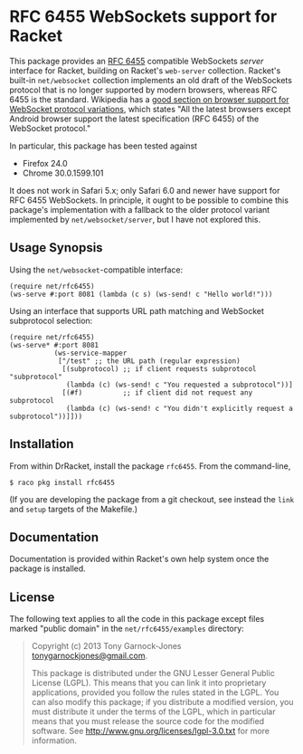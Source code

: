 # RFC 6455 WebSockets support for Racket

This package provides an
[RFC 6455](http://tools.ietf.org/html/rfc6455) compatible WebSockets
*server* interface for Racket, building on Racket's `web-server`
collection. Racket's built-in `net/websocket` collection implements an
old draft of the WebSockets protocol that is no longer supported by
modern browsers, whereas RFC 6455 is the standard. Wikipedia has a
[good section on browser support for WebSocket protocol variations](http://en.wikipedia.org/wiki/WebSocket#Browser_support),
which states "All the latest browsers except Android browser support
the latest specification (RFC 6455) of the WebSocket protocol."

In particular, this package has been tested against

 - Firefox 24.0
 - Chrome 30.0.1599.101

It does not work in Safari 5.x; only Safari 6.0 and newer have support
for RFC 6455 WebSockets. In principle, it ought to be possible to
combine this package's implementation with a fallback to the older
protocol variant implemented by `net/websocket/server`, but I have not
explored this.

## Usage Synopsis

Using the `net/websocket`-compatible interface:

```racket
(require net/rfc6455)
(ws-serve #:port 8081 (lambda (c s) (ws-send! c "Hello world!")))
```

Using an interface that supports URL path matching and WebSocket
subprotocol selection:

```racket
(require net/rfc6455)
(ws-serve* #:port 8081
           (ws-service-mapper
		    ["/test" ;; the URL path (regular expression)
			 [(subprotocol) ;; if client requests subprotocol "subprotocol"
			  (lambda (c) (ws-send! c "You requested a subprotocol"))]
		     [(#f)          ;; if client did not request any subprotocol
			  (lambda (c) (ws-send! c "You didn't explicitly request a subprotocol"))]]))
```

## Installation

From within DrRacket, install the package `rfc6455`. From the
command-line,

    $ raco pkg install rfc6455

(If you are developing the package from a git checkout, see instead
the `link` and `setup` targets of the Makefile.)

## Documentation

Documentation is provided within Racket's own help system once the
package is installed.

## License

The following text applies to all the code in this package except
files marked "public domain" in the `net/rfc6455/examples` directory:

> Copyright (c) 2013 Tony Garnock-Jones <tonygarnockjones@gmail.com>.
>
> This package is distributed under the GNU Lesser General Public
> License (LGPL). This means that you can link it into proprietary
> applications, provided you follow the rules stated in the LGPL. You
> can also modify this package; if you distribute a modified version,
> you must distribute it under the terms of the LGPL, which in
> particular means that you must release the source code for the
> modified software. See <http://www.gnu.org/licenses/lgpl-3.0.txt>
> for more information.

